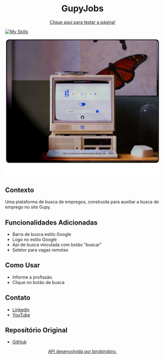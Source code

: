 
<h1 align="center">GupyJobs</h1>

<p align="center"><a href="https://tnlima.github.io/gupy-jobs-rmx">Clique aqui para testar a página!</a></p>

[![My Skills](https://skillicons.dev/icons?i=js,html,css)](https://skillicons.dev)

![CRT](https://github.com/TnLima/gupy-jobs-rmx/blob/main/images/crt.png?raw=true)

## Contexto

Uma plataforma de busca de empregos, construída para auxiliar a busca de emprego no site Gupy.

## Funcionalidades Adicionadas

- Barra de busca estilo Google
- Logo no estilo Google
- Api de busca vinculada com botão "buscar"
- Seletor para vagas remotas

## Como Usar

- Informe a profissão.
- Clique no botão de busca

## Contato

- [Linkedin](https://www.linkedin.com/in/thiago-de-lima-980977134/)
- [YouTube](https://www.youtube.com/@thi-lima)

## Repositório Original

- [GitHub](https://github.com/birobirobiro/gupy-jobs)

<a align="center" href="https://www.birobirobiro.dev/">
<p>
API desenvolvida por birobirobiro.
</p>
</a>
